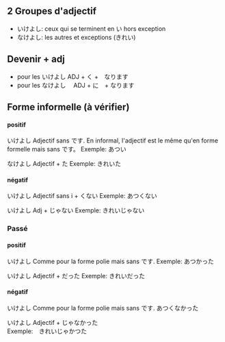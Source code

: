 ## 2 Groupes d'adjectif

- いけよし: ceux qui se terminent en い hors exception
- なけよし: les autres et exceptions (きれい)

## Devenir + adj

- pour les いけよし ADJ + く +　なります
- pour les なけよし　 ADJ + に　+ なります

## Forme informelle (à vérifier)

#### positif

いけよし
Adjectif sans です.
En informal, l'adjectif est le même qu'en forme formelle mais sans です。
Exemple: あつい

なけよし
Adjectif + た
Exemple: きれいた

#### négatif

いけよし
Adjectif sans i + くない
Exemple: あつくない

いけよし
Adj + じゃない
Exemple: きれいじゃない

### Passé 

#### positif

いけよし
Comme pour la forme polie mais sans です.
Exemple: あつかった

いけよし
Adjectif + だった
Exemple: きれいだった

#### négatif

いけよし
Comme pour la forme polie mais sans です.
あつくなかった

いけよし
Adjectif + じゃなかった	
Exemple:　きれいじゃかつた
